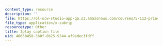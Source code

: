 ```yaml
---
content_type: resource
description: ''
file: https://ol-ocw-studio-app-qa.s3.amazonaws.com/courses/5-112-principles-of-chemical-science-fall-2005/466584583b0f0b259544af9edec3fdff_OpmQh1ChWdE.srt
file_type: application/x-subrip
resourcetype: Other
title: 3play caption file
uid: 46658458-3b0f-0b25-9544-af9edec3fdff
---
```

